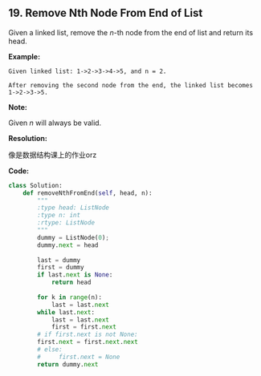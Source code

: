 ## 19. Remove Nth Node From End of List

Given a linked list, remove the *n*-th node from the end of list and return its head.

**Example:**

```
Given linked list: 1->2->3->4->5, and n = 2.

After removing the second node from the end, the linked list becomes 1->2->3->5.
```

**Note:**

Given *n* will always be valid.



**Resolution:**

像是数据结构课上的作业orz



**Code:**

```python
class Solution:
    def removeNthFromEnd(self, head, n):
        """
        :type head: ListNode
        :type n: int
        :rtype: ListNode
        """
        dummy = ListNode(0);
        dummy.next = head
        
        last = dummy
        first = dummy
        if last.next is None:
            return head
        
        for k in range(n):
            last = last.next
        while last.next:
            last = last.next
            first = first.next
        # if first.next is not None:
        first.next = first.next.next
        # else:
        #     first.next = None
        return dummy.next
```



